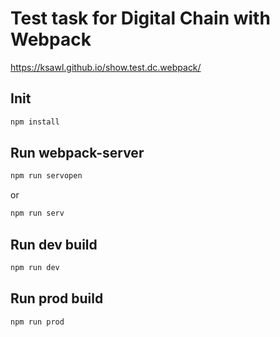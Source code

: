 # Test task for Digital Chain with Webpack
https://ksawl.github.io/show.test.dc.webpack/

## Init
```bash
npm install
```

## Run webpack-server
```bash
npm run servopen
```
or
```bash
npm run serv
```

## Run dev build
```bash
npm run dev
```

## Run prod build
```bash
npm run prod
```